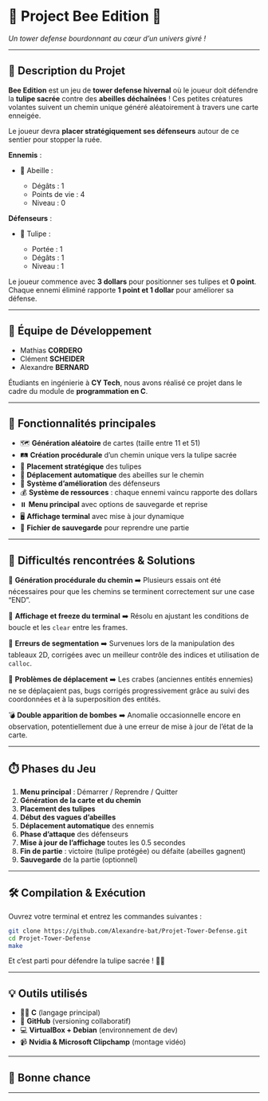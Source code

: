 # 🐝 **Project Bee Edition** 🌷

*Un tower defense bourdonnant au cœur d’un univers givré !*

---

## 🎯 **Description du Projet**

**Bee Edition** est un jeu de **tower defense hivernal** où le joueur doit défendre la **tulipe sacrée** contre des **abeilles déchaînées** ! Ces petites créatures volantes suivent un chemin unique généré aléatoirement à travers une carte enneigée.

Le joueur devra **placer stratégiquement ses défenseurs** autour de ce sentier pour stopper la ruée.

**Ennemis** :

* 🐝 Abeille :

  * Dégâts : 1
  * Points de vie : 4
  * Niveau : 0

**Défenseurs** :

* 🌷 Tulipe :

  * Portée : 1
  * Dégâts : 1
  * Niveau : 1

Le joueur commence avec **3 dollars** pour positionner ses tulipes et **0 point**. Chaque ennemi éliminé rapporte **1 point et 1 dollar** pour améliorer sa défense.

---

## 👥 **Équipe de Développement**

* Mathias **CORDERO**
* Clément **SCHEIDER**
* Alexandre **BERNARD**

Étudiants en ingénierie à **CY Tech**, nous avons réalisé ce projet dans le cadre du module de **programmation en C**.

---

## 🚀 **Fonctionnalités principales**

* 🗺️ **Génération aléatoire** de cartes (taille entre 11 et 51)
* 🛤️ **Création procédurale** d’un chemin unique vers la tulipe sacrée
* 🎯 **Placement stratégique** des tulipes
* 🐝 **Déplacement automatique** des abeilles sur le chemin
* 🧠 **Système d’amélioration** des défenseurs
* 💰 **Système de ressources** : chaque ennemi vaincu rapporte des dollars
* ⏸️ **Menu principal** avec options de sauvegarde et reprise
* 🖥️ **Affichage terminal** avec mise à jour dynamique
* 💾 **Fichier de sauvegarde** pour reprendre une partie

---

## 🧪 **Difficultés rencontrées & Solutions**

🧩 **Génération procédurale du chemin**
➡️ Plusieurs essais ont été nécessaires pour que les chemins se terminent correctement sur une case “END”.

🧱 **Affichage et freeze du terminal**
➡️ Résolu en ajustant les conditions de boucle et les `clear` entre les frames.

🐞 **Erreurs de segmentation**
➡️ Survenues lors de la manipulation des tableaux 2D, corrigées avec un meilleur contrôle des indices et utilisation de `calloc`.

🚫 **Problèmes de déplacement**
➡️ Les crabes (anciennes entités ennemies) ne se déplaçaient pas, bugs corrigés progressivement grâce au suivi des coordonnées et à la superposition des entités.

💣 **Double apparition de bombes**
➡️ Anomalie occasionnelle encore en observation, potentiellement due à une erreur de mise à jour de l’état de la carte.

---

## ⏱️ **Phases du Jeu**

1. **Menu principal** : Démarrer / Reprendre / Quitter
2. **Génération de la carte et du chemin**
3. **Placement des tulipes**
4. **Début des vagues d’abeilles**
5. **Déplacement automatique** des ennemis
6. **Phase d’attaque** des défenseurs
7. **Mise à jour de l’affichage** toutes les 0.5 secondes
8. **Fin de partie** : victoire (tulipe protégée) ou défaite (abeilles gagnent)
9. **Sauvegarde** de la partie (optionnel)

---

## 🛠️ **Compilation & Exécution**

Ouvrez votre terminal et entrez les commandes suivantes :

```bash
git clone https://github.com/Alexandre-bat/Projet-Tower-Defense.git
cd Projet-Tower-Defense
make
```

Et c’est parti pour défendre la tulipe sacrée ! 🌷🐝

---

## 💡 **Outils utilisés**

* 👨‍💻 **C** (langage principal)
* 🧰 **GitHub** (versioning collaboratif)
* 💻 **VirtualBox + Debian** (environnement de dev)
* 📹 **Nvidia & Microsoft Clipchamp** (montage vidéo)

---

## 🌸 **Bonne chance**

---
